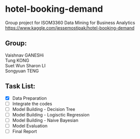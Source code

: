 # hotel-booking-demand
Group project for ISOM3360 Data Mining for Business Analytics  
https://www.kaggle.com/jessemostipak/hotel-booking-demand

## Group:  
 Vaishnav GANESHi  
 Tung KONG  
 Suet Wun Sharon LI  
 Songyuan TENG

## Task List:  
- [x] Data Preparation
- [ ] Integrate the codes
- [ ] Model Building - Decision Tree
- [ ] Model Building - Logisctic Regression
- [ ] Model Building - Naive Bayesian
- [ ] Model Evaluation
- [ ] Final Report
